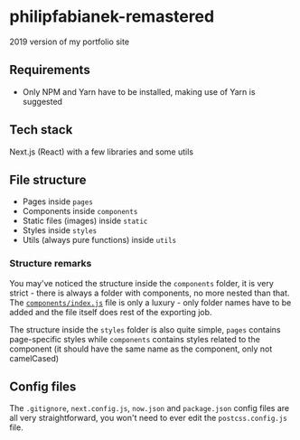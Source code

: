 # philipfabianek-remastered
2019 version of my portfolio site

## Requirements

* Only NPM and Yarn have to be installed, making use of Yarn is suggested

## Tech stack

Next.js (React) with a few libraries and some utils

## File structure

* Pages inside `pages`
* Components inside `components`
* Static files (images) inside `static`
* Styles inside `styles`
* Utils (always pure functions) inside `utils`

### Structure remarks

You may've noticed the structure inside the `components` folder, it is very strict - there is always a folder with components, no more nested than that. The [`components/index.js`](components/index.js) file is only a luxury - only folder names have to be added and the file itself does rest of the exporting job.

The structure inside the `styles` folder is also quite simple,
`pages` contains page-specific styles while `components` contains styles related to the component (it should have the same name as the component, only not camelCased)

## Config files

The `.gitignore`, `next.config.js`, `now.json` and `package.json` config files are all very straightforward, you won't need to ever edit the `postcss.config.js` file.
